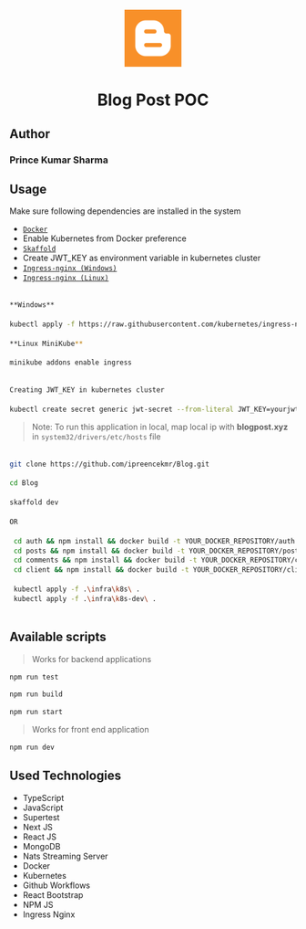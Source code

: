 ﻿<h1 align="center">
<img src="images/blogger.svg" width="100" alt="logo"/></br></br>
Blog Post POC
</h1>

## Author

<h3>Prince Kumar Sharma</h3>

## Usage 

Make sure following dependencies are installed in the system

* [`Docker`](https://docs.docker.com/engine/install/)
* Enable Kubernetes from Docker preference
* [`Skaffold`](https://skaffold.dev/)
* Create JWT_KEY as environment variable in kubernetes cluster 
* [`Ingress-nginx (Windows)`](https://kubernetes.github.io/ingress-nginx/deploy/#quick-start)
* [`Ingress-nginx (Linux)`](https://kubernetes.github.io/ingress-nginx/deploy/#minikube)

```bash

**Windows**

kubectl apply -f https://raw.githubusercontent.com/kubernetes/ingress-nginx/controller-v1.4.0/deploy/static/provider/cloud/deploy.yaml

**Linux MiniKube**

minikube addons enable ingress

```

```bash

Creating JWT_KEY in kubernetes cluster

kubectl create secret generic jwt-secret --from-literal JWT_KEY=yourjwtkey

```

> Note: To run this application in local, map local ip with **blogpost.xyz** in `system32/drivers/etc/hosts` file 

```bash

git clone https://github.com/ipreencekmr/Blog.git

cd Blog 

skaffold dev

OR

 cd auth && npm install && docker build -t YOUR_DOCKER_REPOSITORY/auth && docker push YOUR_DOCKER_REPOSITORY/auth
 cd posts && npm install && docker build -t YOUR_DOCKER_REPOSITORY/posts && docker push YOUR_DOCKER_REPOSITORY/posts
 cd comments && npm install && docker build -t YOUR_DOCKER_REPOSITORY/comments && docker push YOUR_DOCKER_REPOSITORY/comments
 cd client && npm install && docker build -t YOUR_DOCKER_REPOSITORY/client && docker push YOUR_DOCKER_REPOSITORY/client
 
 kubectl apply -f .\infra\k8s\ .
 kubectl apply -f .\infra\k8s-dev\ .
 
```

## Available scripts

> Works for backend applications

```bash
npm run test
```

```bash
npm run build
```

```bash
npm run start
```

> Works for front end application 

```bash
npm run dev
```

## Used Technologies 

* TypeScript
* JavaScript
* Supertest
* Next JS 
* React JS
* MongoDB
* Nats Streaming Server
* Docker 
* Kubernetes
* Github Workflows
* React Bootstrap
* NPM JS
* Ingress Nginx

